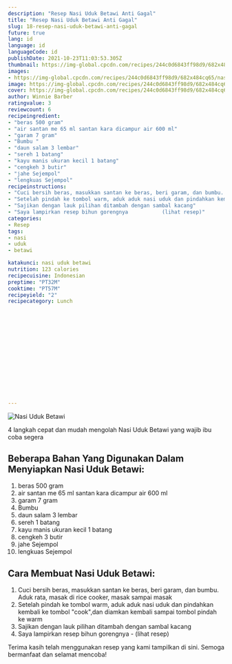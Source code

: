 ```yaml
---
description: "Resep Nasi Uduk Betawi Anti Gagal"
title: "Resep Nasi Uduk Betawi Anti Gagal"
slug: 18-resep-nasi-uduk-betawi-anti-gagal
future: true
lang: id
language: id
languageCode: id
publishDate: 2021-10-23T11:03:53.305Z 
thumbnail: https://img-global.cpcdn.com/recipes/244c0d6843ff98d9/682x484cq65/nasi-uduk-betawi-foto-resep-utama.webp
images:
- https://img-global.cpcdn.com/recipes/244c0d6843ff98d9/682x484cq65/nasi-uduk-betawi-foto-resep-utama.webp
image: https://img-global.cpcdn.com/recipes/244c0d6843ff98d9/682x484cq65/nasi-uduk-betawi-foto-resep-utama.webp
cover: https://img-global.cpcdn.com/recipes/244c0d6843ff98d9/682x484cq65/nasi-uduk-betawi-foto-resep-utama.webp
author: Winnie Barber
ratingvalue: 3
reviewcount: 6
recipeingredient:
- "beras 500 gram"
- "air santan me 65 ml santan kara dicampur air 600 ml"
- "garam 7 gram"
- "Bumbu "
- "daun salam 3 lembar"
- "sereh 1 batang"
- "kayu manis ukuran kecil 1 batang"
- "cengkeh 3 butir"
- "jahe Sejempol"
- "lengkuas Sejempol"
recipeinstructions:
- "Cuci bersih beras, masukkan santan ke beras, beri garam, dan bumbu. Aduk rata, masak di rice cooker, masak sampai masak"
- "Setelah pindah ke tombol warm, aduk aduk nasi uduk dan pindahkan kembali ke tombol &#34;cook&#34;,dan diamkan kembali sampai tombol pindah ke warm"
- "Sajikan dengan lauk pilihan ditambah dengan sambal kacang"
- "Saya lampirkan resep bihun gorengnya           (lihat resep)"
categories:
- Resep
tags:
- nasi
- uduk
- betawi

katakunci: nasi uduk betawi 
nutrition: 123 calories
recipecuisine: Indonesian
preptime: "PT32M"
cooktime: "PT57M"
recipeyield: "2"
recipecategory: Lunch


     
    
    
    
    
    
    
    
    
    
    
      
    
---
```



![Nasi Uduk Betawi](https://img-global.cpcdn.com/recipes/244c0d6843ff98d9/682x484cq65/nasi-uduk-betawi-foto-resep-utama.webp)

4 langkah cepat dan mudah mengolah  Nasi Uduk Betawi yang wajib ibu coba segera

<!--inarticleads1-->

## Beberapa Bahan Yang Digunakan Dalam Menyiapkan Nasi Uduk Betawi:

1. beras 500 gram
1. air santan me 65 ml santan kara dicampur air 600 ml
1. garam 7 gram
1. Bumbu 
1. daun salam 3 lembar
1. sereh 1 batang
1. kayu manis ukuran kecil 1 batang
1. cengkeh 3 butir
1. jahe Sejempol
1. lengkuas Sejempol



<!--inarticleads2-->

## Cara Membuat Nasi Uduk Betawi:

1. Cuci bersih beras, masukkan santan ke beras, beri garam, dan bumbu. Aduk rata, masak di rice cooker, masak sampai masak
1. Setelah pindah ke tombol warm, aduk aduk nasi uduk dan pindahkan kembali ke tombol &#34;cook&#34;,dan diamkan kembali sampai tombol pindah ke warm
1. Sajikan dengan lauk pilihan ditambah dengan sambal kacang
1. Saya lampirkan resep bihun gorengnya -           (lihat resep)




Terima kasih telah menggunakan resep yang kami tampilkan di sini. Semoga bermanfaat dan selamat mencoba!
